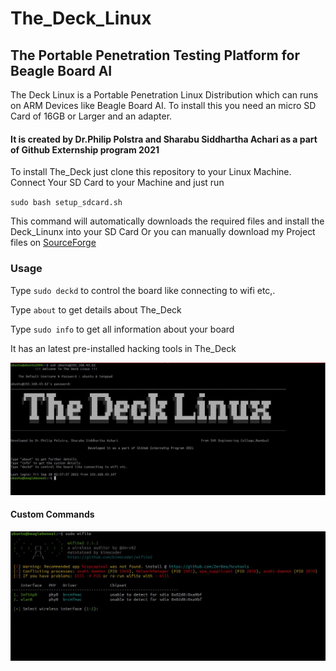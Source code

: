 # **The_Deck_Linux**

## The Portable Penetration Testing Platform for Beagle Board AI

The Deck Linux is a Portable Penetration Linux Distribution which can runs
on ARM Devices like Beagle Board AI. To install this you need an micro SD Card
of 16GB or Larger and an adapter.

#### It is created by Dr.Philip Polstra and Sharabu Siddhartha Achari as a part of Github Externship program 2021

To install The_Deck just clone this repository to your Linux Machine. Connect Your SD Card to your Machine 
and just run 

`sudo bash setup_sdcard.sh`

This command will automatically downloads the required files and install the Deck_Linunx into your SD Card
Or you can manually download my Project files on [SourceForge](https://sourceforge.net/projects/the-deck-linux/)

### Usage

Type `sudo deckd` to control the board like connecting to wifi etc,.

Type `about` to get details about The_Deck

Type `sudo info` to get all information about your board

It has an latest pre-installed hacking tools in The_Deck

![](/images/3.jpeg)

#### **Custom Commands**

![](/images/4.jpeg)

